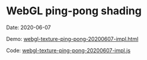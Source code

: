
# WebGL ping-pong shading

Date: 2020-06-07

Demo: [webgl-texture-ping-pong-20200607-impl.html](webgl-texture-ping-pong-20200607-impl.html)

Code: [webgl-texture-ping-pong-20200607-impl.js](webgl-texture-ping-pong-20200607-impl.js)

